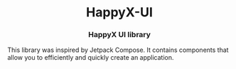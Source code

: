 <div align="center">

# HappyX-UI
### HappyX UI library

</div>

This library was inspired by Jetpack Compose. It contains components that allow you to efficiently and quickly create an application.
